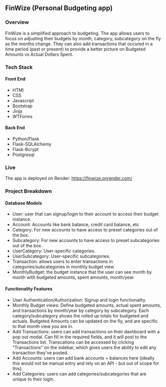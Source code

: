 ## FinWize (Personal Budgeting app)
### Overview
FinWize is a simplified approach to budgeting. The app allows users to focus on adjusting their budgets by month, category, subcategory on the fly as the months change.
They can also add transactions that occured in a time period (past or present) to provide a better picture on Budgeted Amounts vs Actual Dollars Spent.

### Tech Stack
#### Front End
- HTMl
- CSS
- Javascript
- Bootstrap
- Jinja
- WTForms
  
#### Back End
- Python/Flask
- Flask-SQLAlchemy
- Flask-Bcrypt
- Postgresql

### Live
The app is deployed on Render: https://finwize.onrender.com/

### Project Breakdown
#### Database Models
- User: user that can signup/login to their account to access their budget instance.
- Account: Accounts like bank balance, credit card balance, etc
- Category: For new accounts to have access to preset categories out of the box.
- Subcategory: For new accounts to have access to preset subcategories out of the box.
- UserCategory: User-specific categories.
- UserSubcategory: User-specific subcategories.
- Transaction: allows users to enter transactions in categories/subcategories in monthly budget view.
- MonthlyBudget: the budget instance that the user can see month by month with budgeted amounts, spent amounts, month/year.
  
#### Functionality Features
- User Authentication/Authorization: Signup and login functionality.
- Monthly Budget views: Define budgeted amounts, actual spent amounts, and transactions by month/year by category by subcategory. Each category/subcategory shows the rolled up totals for budgeted and actuals. Budgeted Amounts can be updated on the fly, and are specific to that month view you are in.
- Add Transactions: users can add transactions on their dashboard with a pop out modal. Can fill in the required fields, and it will post to the Transactions list. Transcations can be accessed by clicking "Transactions" on the sidebar, which gives users the ability to edit any transaction they've posted.
- Add Accounts: users can add bank accounts + balances here (ideally this would not be manual entry and rely on an API - but out of scope for this).
- Add Categories: users can add categories/subcategories that are unique to their login.

